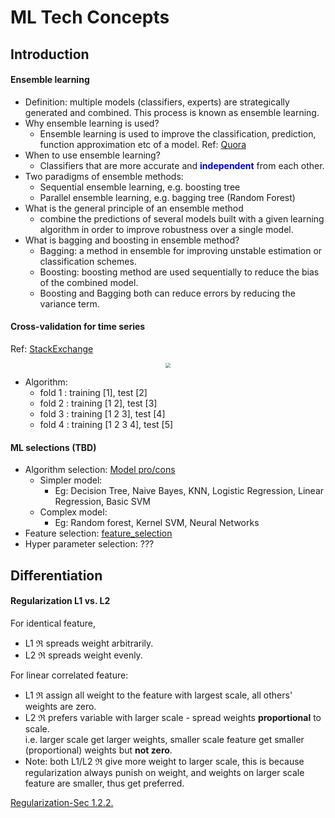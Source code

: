 # ML Tech Concepts

## Introduction


#### Ensemble learning

- Definition: multiple models (classifiers, experts) are strategically generated and combined. This process is known as ensemble learning.
- Why ensemble learning is used?
  - Ensemble learning is used to improve the classification, prediction, function approximation etc of a model. Ref: [Quora](https://www.quora.com/How-do-ensemble-methods-work-and-why-are-they-superior-to-individual-models)
- When to use ensemble learning?
  - Classifiers that are more accurate and <font color="#0000dd">**independent**</font> from each other.
- Two paradigms of ensemble methods:
  - Sequential ensemble learning, e.g. boosting tree
  - Parallel ensemble learning, e.g. bagging tree (Random Forest)
- What is the general principle of an ensemble method
  - combine the predictions of several models built with a given learning algorithm in order to improve robustness over a single model. 
- What is bagging and boosting in ensemble method?
  - Bagging: a method in ensemble for improving unstable estimation or classification schemes.
  - Boosting: boosting method are used sequentially to reduce the bias of the combined model. 
  - Boosting and Bagging both can reduce errors by reducing the variance term.

#### Cross-validation for time series

Ref: [StackExchange]( https://stats.stackexchange.com/questions/14099/using-k-fold-cross-validation-for-time-series-model-selection)

  <div  align="center"><img src=https://i.stack.imgur.com/fXZ6k.png style = "zoom:50%"></div>

- Algorithm:
  - fold 1 : training [1], test [2]
  - fold 2 : training [1 2], test [3]
  - fold 3 : training [1 2 3], test [4]
  - fold 4 : training [1 2 3 4], test [5]

#### ML selections (TBD)

- Algorithm selection: [Model pro/cons](../models/summary_model_comparision.md)
  - Simpler model:
    - Eg: Decision Tree, Naive Bayes, KNN, Logistic Regression, Linear Regression, Basic SVM
  - Complex model:
    - Eg: Random forest, Kernel SVM, Neural Networks
- Feature selection: [feature_selection](../data_engineering/feature_selection.md)
- Hyper parameter selection: ???


## Differentiation


#### Regularization L1 vs. L2 

For identical feature, 
- L1 $\Re$ spreads weight arbitrarily. 
- L2 $\Re$ spreads weight evenly.

For linear correlated feature:

- L1 $\Re$ assign all weight to the feature with largest scale, all others' weights are zero. 
- L2 $\Re$ prefers variable with larger scale - spread weights **proportional** to scale.<br>i.e. larger scale get larger weights, smaller scale feature get smaller (proportional) weights but **not zero**.
- Note: both L1/L2 $\Re$ give more weight to larger scale, this is because regularization always punish on weight, and weights on larger scale feature are smaller, thus get preferred.

[Regularization-Sec 1.2.2.](../model_training/regularization.md)






